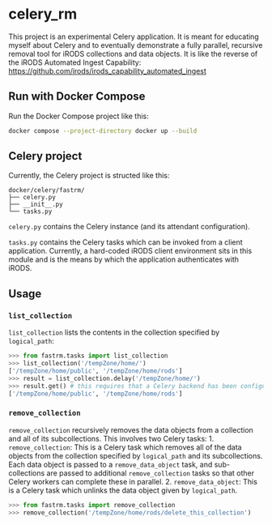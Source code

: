 # celery_rm

This project is an experimental Celery application. It is meant for educating myself about Celery and to eventually demonstrate a fully parallel, recursive removal tool for iRODS collections and data objects. It is like the reverse of the iRODS Automated Ingest Capability: https://github.com/irods/irods_capability_automated_ingest

## Run with Docker Compose

Run the Docker Compose project like this:
```bash
docker compose --project-directory docker up --build
```

## Celery project

Currently, the Celery project is structed like this:
```
docker/celery/fastrm/
├── celery.py
├── __init__.py
└── tasks.py
```

`celery.py` contains the Celery instance (and its attendant configuration).

`tasks.py` contains the Celery tasks which can be invoked from a client application. Currently, a hard-coded iRODS client environment sits in this module and is the means by which the application authenticates with iRODS.

## Usage

### `list_collection`

`list_collection` lists the contents in the collection specified by `logical_path`:
```python
>>> from fastrm.tasks import list_collection
>>> list_collection('/tempZone/home/')
['/tempZone/home/public', '/tempZone/home/rods']
>>> result = list_collection.delay('/tempZone/home/')
>>> result.get() # this requires that a Celery backend has been configured
['/tempZone/home/public', '/tempZone/home/rods']
```

### `remove_collection`

`remove_collection` recursively removes the data objects from a collection and all of its subcollections. This involves two Celery tasks:
	1. `remove_collection`: This is a Celery task which removes all of the data objects from the collection specified by `logical_path` and its subcollections. Each data object is passed to a `remove_data_object` task, and sub-collections are passed to additional `remove_collection` tasks so that other Celery workers can complete these in parallel.
	2. `remove_data_object`: This is a Celery task which unlinks the data object given by `logical_path`.

```python
>>> from fastrm.tasks import remove_collection
>>> remove_collection('/tempZone/home/rods/delete_this_collection')
```
